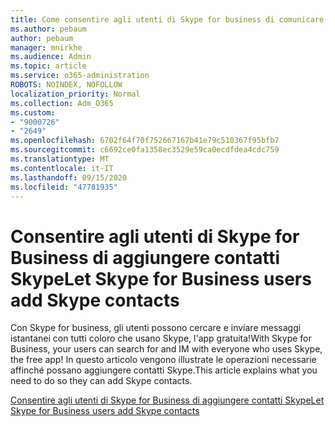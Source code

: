 ```yaml
---
title: Come consentire agli utenti di Skype for business di comunicare con gli utenti di Skype
ms.author: pebaum
author: pebaum
manager: mnirkhe
ms.audience: Admin
ms.topic: article
ms.service: o365-administration
ROBOTS: NOINDEX, NOFOLLOW
localization_priority: Normal
ms.collection: Adm_O365
ms.custom:
- "9000726"
- "2649"
ms.openlocfilehash: 6702f64f70f752667167b41e79c510367f95bfb7
ms.sourcegitcommit: c6692ce0fa1358ec3529e59ca0ecdfdea4cdc759
ms.translationtype: MT
ms.contentlocale: it-IT
ms.lasthandoff: 09/15/2020
ms.locfileid: "47781935"
---
```

# <a name="let-skype-for-business-users-add-skype-contacts"></a><span data-ttu-id="d19c6-102">Consentire agli utenti di Skype for Business di aggiungere contatti Skype</span><span class="sxs-lookup"><span data-stu-id="d19c6-102">Let Skype for Business users add Skype contacts</span></span>

<span data-ttu-id="d19c6-103">Con Skype for business, gli utenti possono cercare e inviare messaggi istantanei con tutti coloro che usano Skype, l'app gratuita!</span><span class="sxs-lookup"><span data-stu-id="d19c6-103">With Skype for Business, your users can search for and IM with everyone who uses Skype, the free app!</span></span> <span data-ttu-id="d19c6-104">In questo articolo vengono illustrate le operazioni necessarie affinché possano aggiungere contatti Skype.</span><span class="sxs-lookup"><span data-stu-id="d19c6-104">This article explains what you need to do so they can add Skype contacts.</span></span>

[<span data-ttu-id="d19c6-105">Consentire agli utenti di Skype for Business di aggiungere contatti Skype</span><span class="sxs-lookup"><span data-stu-id="d19c6-105">Let Skype for Business users add Skype contacts</span></span>](https://docs.microsoft.com/skypeforbusiness/set-up-skype-for-business-online/let-skype-for-business-users-add-skype-contacts)